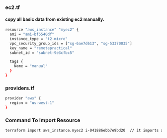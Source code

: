 ### ec2.tf
#### copy all basic data from existing ec2 manually.
```sh
resource "aws_instance" "myec2" {
  ami = "ami-bf5540df"
  instance_type = "t2.micro"
  vpc_security_group_ids = ["sg-6ae7d613", "sg-53370035"]
  key_name = "remotepractical"
  subnet_id = "subnet-9e3cfbc5"

  tags {
    Name = "manual"
  }
}
```
### providers.tf
```sh
provider "aws" {
  region = "us-west-1"
}

```

### Command To Import Resource

```sh
terraform import aws_instance.myec2 i-041886ebb7e9bd20  // it imports all data of i-041886ebb7e9bd20 to statefile and  aws_instance.myec2.
```
